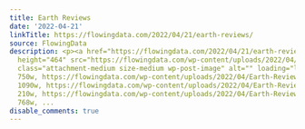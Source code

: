 ```yaml
---
title: Earth Reviews
date: '2022-04-21'
linkTitle: https://flowingdata.com/2022/04/21/earth-reviews/
source: FlowingData
description: <p><a href="https://flowingdata.com/2022/04/21/earth-reviews/"><img width="750"
  height="464" src="https://flowingdata.com/wp-content/uploads/2022/04/Earth-Reviews-750x464.png"
  class="attachment-medium size-medium wp-post-image" alt="" loading="lazy" srcset="https://flowingdata.com/wp-content/uploads/2022/04/Earth-Reviews-750x464.png
  750w, https://flowingdata.com/wp-content/uploads/2022/04/Earth-Reviews-1090x674.png
  1090w, https://flowingdata.com/wp-content/uploads/2022/04/Earth-Reviews-210x130.png
  210w, https://flowingdata.com/wp-content/uploads/2022/04/Earth-Reviews-768x475.png
  768w, ...
disable_comments: true
---
```

<p><a href="https://flowingdata.com/2022/04/21/earth-reviews/"><img width="750" height="464" src="https://flowingdata.com/wp-content/uploads/2022/04/Earth-Reviews-750x464.png" class="attachment-medium size-medium wp-post-image" alt="" loading="lazy" srcset="https://flowingdata.com/wp-content/uploads/2022/04/Earth-Reviews-750x464.png 750w, https://flowingdata.com/wp-content/uploads/2022/04/Earth-Reviews-1090x674.png 1090w, https://flowingdata.com/wp-content/uploads/2022/04/Earth-Reviews-210x130.png 210w, https://flowingdata.com/wp-content/uploads/2022/04/Earth-Reviews-768x475.png 768w, ...